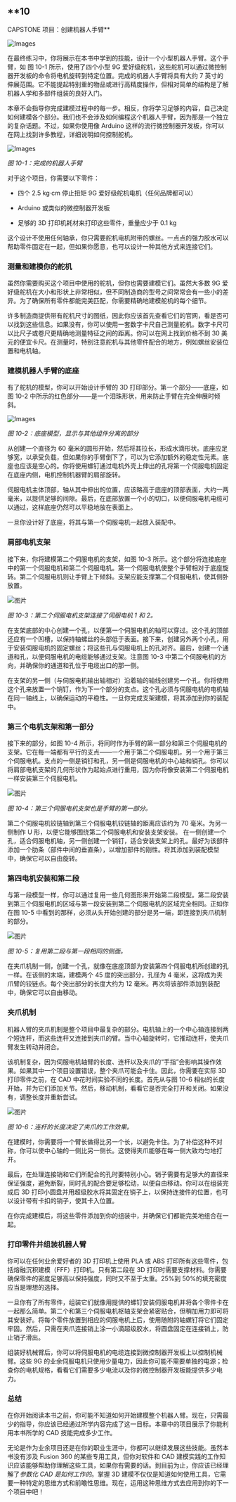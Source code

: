 ## **10

CAPSTONE 项目：创建机器人手臂**

![Images](img/common.jpg)

在最终练习中，你将展示在本书中学到的技能，设计一个小型机器人手臂。这个手臂，如 图 10-1 所示，使用了四个小型 9G 爱好级舵机，这些舵机可以通过微控制器开发板的命令将电机旋转到特定位置。完成的机器人手臂将具有大约 7 英寸的伸展范围。它不能提起特别重的物品或进行高精度操作，但相对简单的结构是了解机器人学和多部件组装的良好入门。

本章不会指导你完成建模过程中的每一步。相反，你将学习足够的内容，自己决定如何建模各个部分。我们也不会涉及如何编程这个机器人手臂，因为那是一个独立的复杂话题。不过，如果你使用像 Arduino 这样的流行微控制器开发板，你可以在网上找到许多教程，详细说明如何控制舵机。

![Images](img/10fig01.jpg)

*图 10-1：完成的机器人手臂*

对于这个项目，你需要以下零件：

+   四个 2.5 kg·cm 停止扭矩 9G 爱好级舵机电机（任何品牌都可以）

+   Arduino 或类似的微控制器开发板

+   足够的 3D 打印机耗材来打印这些零件，重量应少于 0.1 kg

这个设计不使用任何轴承，你只需要舵机电机附带的螺丝。一点点的强力胶水可以帮助零件固定在一起，但如果你愿意，也可以设计一种其他方式来连接它们。

### **测量和建模你的舵机**

虽然你需要购买这个项目中使用的舵机，但你也需要建模它们。虽然大多数 9G 爱好级舵机在大小和形状上非常相似，但不同制造商的型号之间常常会有一些小的差异。为了确保所有零件都能完美匹配，你需要精确地建模舵机的每个细节。

许多制造商提供带有舵机尺寸的图纸，因此你应该首先查看它们的官网，看是否可以找到这些信息。如果没有，你可以使用一套数字卡尺自己测量舵机。数字卡尺可以比尺子或卷尺更精确地测量特征之间的距离。你可以在网上找到价格不到 30 美元的便宜卡尺。在测量时，特别注意舵机与其他零件配合的地方，例如螺丝安装位置和电机轴。

### **建模机器人手臂的底座**

有了舵机的模型，你可以开始设计手臂的 3D 打印部分。第一个部分——底座，如 图 10-2 中所示的红色部分——是一个泪珠形状，用来防止手臂在完全伸展时倾斜。

![Images](img/10fig02.jpg)

*图 10-2：底座模型，显示与其他组件分离的部分*

从创建一个直径为 60 毫米的圆形开始，然后将其拉长，形成水滴形状。底座应足够宽，以承受负载，但如果你的手臂倒下了，可以为它添加额外的稳定性元素。底座也应该是空心的。你将使用螺钉通过电机外壳上伸出的孔将第一个伺服电机固定在底座内侧，电机控制机器臂的肩部旋转。

伺服电机主体顶部，轴从其中伸出的位置，应该略高于底座的顶部表面，大约一两毫米，以提供足够的间隙。最后，在底部放置一个小的切口，以便伺服电机电缆可以通过，这样底座仍然可以平稳地放在表面上。

一旦你设计好了底座，将其与第一个伺服电机一起放入装配中。

### **肩部电机支架**

接下来，你将建模第二个伺服电机的支架，如图 10-3 所示。这个部分将连接底座中的第一个伺服电机和第二个伺服电机。第一个伺服电机使整个手臂相对于底座旋转。第二个伺服电机则让手臂上下倾斜。支架应能支撑第二个伺服电机，使其侧卧放置。

![图片](img/10fig03.jpg)

*图 10-3：第二个伺服电机支架连接了伺服电机 1 和 2。*

在支架底部的中心创建一个孔，以便第一个伺服电机的轴可以穿过。这个孔的顶部还应有一个凹槽，以保持轴螺丝的头部低于表面。接下来，创建另外两个小孔，用于安装伺服电机的固定螺丝；将这些孔与伺服电机上的孔对齐。最后，创建一个通道和孔，以便伺服电机的电缆能够通过支架。注意图 10-3 中第二个伺服电机的方向，并确保你的通道和孔位于电缆出口的那一侧。

在支架的另一侧（与伺服电机输出轴相对）沿着轴的轴线创建另一个孔。你将使用这个孔来放置一个销钉，作为下一个部分的支点。这个孔必须与伺服电机的电机轴在同一轴线上，以确保运动的平稳性。一旦你完成支架建模，将其添加到你的装配中。

### **第三个电机支架和第一部分**

接下来的部分，如图 10-4 所示，将同时作为手臂的第一部分和第三个伺服电机的支架。它在每一端都有平行的支点——一个用于第二个伺服电机，另一个用于第三个伺服电机。支点的一侧是销钉和孔，另一侧是伺服电机的中心轴和销孔。你可以将肩部电机支架的几何形状作为起始点进行重用，因为你将像安装第二个伺服电机一样安装第三个伺服电机。

![图片](img/10fig04.jpg)

*图 10-4：第三个伺服电机支架也是手臂的第一部分。*

第二个伺服电机铰链轴到第三个伺服电机铰链轴的距离应该约为 70 毫米。为另一侧制作 U 形，以便它能够围绕第二个伺服电机和安装支架安装。 在一侧创建一个孔，适合伺服电机轴，另一侧创建一个销钉，适合安装支架上的孔。最好为该部件添加一个肋条（部件中间的垂直条），以增加部件的刚性。将其添加到装配模型中，确保它可以自由旋转。

### 第四电机安装和第二段

与第一段模型一样，你可以通过复用一些几何图形来开始第二段模型。第二段安装到第三个伺服电机的区域与第一段安装到第二个伺服电机的区域完全相同。正如你在图 10-5 中看到的那样，必须从头开始创建的部分是另一端，即连接到夹爪机制的部分。

![图片](img/10fig05.jpg)

*图 10-5：复用第二段与第一段相同的侧面。*

在夹爪机制一侧，创建一个孔，就像在底座顶部为安装第四个伺服电机所创建的孔一样。在该侧的末端，建模两个 45 度的突出部分，孔径为 4 毫米，这将成为夹爪臂的铰链点。每个突出部分的长度大约为 12 毫米。再次将该部件添加到装配中，确保它可以自由移动。

### **夹爪机制**

机器人臂的夹爪机制是整个项目中最复杂的部分。电机轴上的一个中心轴连接到两个短连杆，而这些连杆又连接到夹爪的臂。当中心轴旋转时，它推动连杆，使夹爪臂发生转动并闭合。

该机制复杂，因为伺服电机轴臂的长度、连杆以及夹爪的“手指”会影响其操作效果。如果其中一个项目设置错误，整个夹爪可能会卡住。因此，你需要在实际 3D 打印零件之前，在 CAD 中花时间实验不同的长度。首先从与图 10-6 相似的长度开始，并为它们添加关节。然后，移动机制，看看它是否完全打开和关闭。如果没有，调整长度并重新尝试。

![图片](img/10fig06.jpg)

*图 10-6：连杆的长度决定了夹爪的工作效果。*

在建模时，你需要将一个臂长做得比另一个长，以避免卡住。为了补偿这种不对称，你可以使中心轴的一侧比另一侧长。这使得夹爪能够在每一侧大致均匀地打开。

最后，在处理连接销和它们所配合的孔时要特别小心。销子需要有足够大的直径来保证强度，避免断裂，同时孔的配合要足够松动，以便自由移动。你可以在组装完成后 3D 打印小圆盘并用超级胶水将其固定在销子上，以保持连接件的位置，也可以设计带有卡扣的销子，使其卡入位置。

在你完成建模后，将这些零件添加到你的组装中，并确保它们都能完美地组合在一起。

### **打印零件并组装机器人臂**

你可以在任何业余爱好者的 3D 打印机上使用 PLA 或 ABS 打印所有这些零件，包括熔融沉积建模（FFF）打印机。只有第二段在 3D 打印时需要支撑材料。你需要确保零件的密度足够高以保持强度，同时又不至于太重。25%到 50%的填充密度应当是理想的选择。

一旦你有了所有零件，组装它们就像用提供的螺钉安装伺服电机并将各个零件卡在一起那么简单。第二个和第三个伺服电机枢轴支架会紧密贴合，但稍加用力即可将其安装好。将每个零件放置到相应的伺服电机上后，使用随附的轴螺钉将它们固定牢固。然后，只需在夹爪连接销上涂一小滴超级胶水，将圆盘固定在连接销上，防止销子滑出。

组装好机械臂后，你可以将伺服电机的电缆连接到微控制器开发板上以控制机械臂。这些 9G 的业余伺服电机只使用少量电力，因此你可能不需要单独的电源；检查你的电机规格，看看它们需要多少电流以及你的微控制器开发板能提供多少电力。

### **总结**

在你开始阅读本书之前，你可能不知道如何开始建模整个机器人臂。现在，只需最少的指导，你应该已经通过所学内容完成了这一目标。本章中的项目展示了你能利用本书所学的 CAD 技能完成多少工作。

无论是作为业余项目还是在你的职业生涯中，你都可以继续发展这些技能。虽然本书没有涉及 Fusion 360 的某些专用工具，但你对软件和 CAD 建模实践的工作知识应该能够帮助你理解这些工具，如果你有需要的话。到目前为止，你应该已经理解了*参数化 CAD 是如何工作的*。掌握 3D 建模不仅仅是知道如何使用工具，它需要一种特定的思维方式和前瞻性思维。现在，运用这种思维方式去应用到你的下一个项目中吧！
